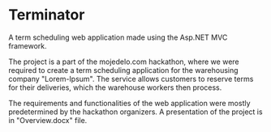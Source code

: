 # Terminator

A term scheduling web application made using the Asp.NET MVC framework. 

The project is a part of the mojedelo.com hackathon, where we were required to create a term scheduling application for the warehousing company "Lorem-Ipsum". The service allows customers to reserve terms for their deliveries, which the warehouse workers then process. 

The requirements and functionalities of the web application were mostly predetermined by the hackathon organizers. A presentation of the project is in "Overview.docx" file.